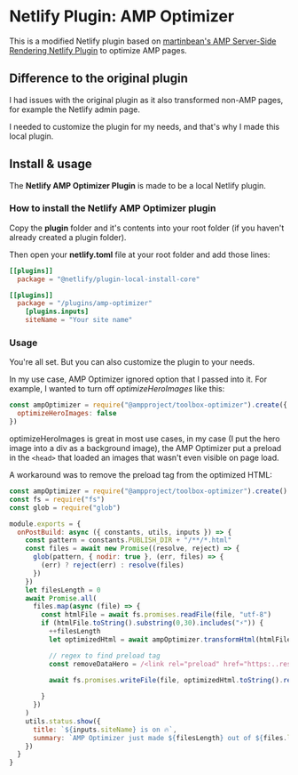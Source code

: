 # Netlify Plugin: AMP Optimizer
This is a modified Netlify plugin based on [martinbean's AMP Server-Side Rendering Netlify Plugin](https://github.com/martinbean/netlify-plugin-amp-server-side-rendering) to optimize AMP pages.

## Difference to the original plugin
I had issues with the original plugin as it also transformed non-AMP pages, for example the Netlify admin page.

I needed to customize the plugin for my needs, and that's why I made this local plugin.

## Install & usage
The **Netlify AMP Optimizer Plugin** is made to be a local Netlify plugin.

### How to install the Netlify AMP Optimizer plugin
Copy the **plugin** folder and it's contents into your root folder (if you haven't already created a plugin folder).

Then open your **netlify.toml** file at your root folder and add those lines:

```toml
[[plugins]]
  package = "@netlify/plugin-local-install-core"

[[plugins]]
  package = "/plugins/amp-optimizer"
    [plugins.inputs]
    siteName = "Your site name"
```

### Usage
You're all set. But you can also customize the plugin to your needs.

In my use case, AMP Optimizer ignored option that I passed into it. For example, I wanted to turn off *optimizeHeroImages* like this:

```js
const ampOptimizer = require("@ampproject/toolbox-optimizer").create({
  optimizeHeroImages: false
})
```

optimizeHeroImages is great in most use cases, in my case (I put the hero image into a div as a background image), the AMP Optimizer put a preload in the `<head>` that loaded an images that wasn't even visible on page load.

A workaround was to remove the preload tag from the optimized HTML:

```js
const ampOptimizer = require("@ampproject/toolbox-optimizer").create()
const fs = require("fs")
const glob = require("glob")

module.exports = {
  onPostBuild: async ({ constants, utils, inputs }) => {
    const pattern = constants.PUBLISH_DIR + "/**/*.html"
    const files = await new Promise((resolve, reject) => {
      glob(pattern, { nodir: true }, (err, files) => {
        (err) ? reject(err) : resolve(files)
      })
    })
    let filesLength = 0
    await Promise.all(
      files.map(async (file) => {
        const htmlFile = await fs.promises.readFile(file, "utf-8")
        if (htmlFile.toString().substring(0,30).includes("⚡")) {
          ++filesLength
          let optimizedHtml = await ampOptimizer.transformHtml(htmlFile)

          // regex to find preload tag
          const removeDataHero = /<link rel="preload" href="https:..res.cloudinary.*data-hero>/gmi
          
          await fs.promises.writeFile(file, optimizedHtml.toString().replace(removeDataHero,''))

        }
      })
    )
    utils.status.show({
      title: `${inputs.siteName} is on 🔥`,
      summary: `AMP Optimizer just made ${filesLength} out of ${files.length} HTML files smaller, faster & better! 🚀`
    })
  }
}

```
